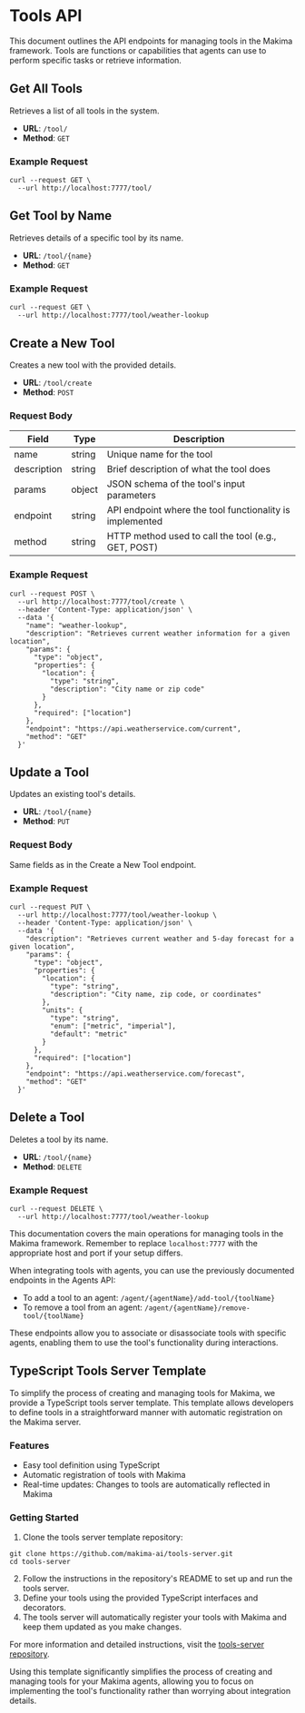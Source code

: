 # Tools API

This document outlines the API endpoints for managing tools in the Makima framework. Tools are functions or capabilities that agents can use to perform specific tasks or retrieve information.

## Get All Tools

Retrieves a list of all tools in the system.

- **URL**: `/tool/`
- **Method**: `GET`

### Example Request

```shellscript
curl --request GET \
  --url http://localhost:7777/tool/
```

## Get Tool by Name

Retrieves details of a specific tool by its name.

- **URL**: `/tool/{name}`
- **Method**: `GET`

### Example Request

```shellscript
curl --request GET \
  --url http://localhost:7777/tool/weather-lookup
```

## Create a New Tool

Creates a new tool with the provided details.

- **URL**: `/tool/create`
- **Method**: `POST`

### Request Body

| Field       | Type   | Description                                              |
| ----------- | ------ | -------------------------------------------------------- |
| name        | string | Unique name for the tool                                 |
| description | string | Brief description of what the tool does                  |
| params      | object | JSON schema of the tool's input parameters               |
| endpoint    | string | API endpoint where the tool functionality is implemented |
| method      | string | HTTP method used to call the tool (e.g., GET, POST)      |

### Example Request

```shellscript
curl --request POST \
  --url http://localhost:7777/tool/create \
  --header 'Content-Type: application/json' \
  --data '{
    "name": "weather-lookup",
    "description": "Retrieves current weather information for a given location",
    "params": {
      "type": "object",
      "properties": {
        "location": {
          "type": "string",
          "description": "City name or zip code"
        }
      },
      "required": ["location"]
    },
    "endpoint": "https://api.weatherservice.com/current",
    "method": "GET"
  }'
```

## Update a Tool

Updates an existing tool's details.

- **URL**: `/tool/{name}`
- **Method**: `PUT`

### Request Body

Same fields as in the Create a New Tool endpoint.

### Example Request

```shellscript
curl --request PUT \
  --url http://localhost:7777/tool/weather-lookup \
  --header 'Content-Type: application/json' \
  --data '{
    "description": "Retrieves current weather and 5-day forecast for a given location",
    "params": {
      "type": "object",
      "properties": {
        "location": {
          "type": "string",
          "description": "City name, zip code, or coordinates"
        },
        "units": {
          "type": "string",
          "enum": ["metric", "imperial"],
          "default": "metric"
        }
      },
      "required": ["location"]
    },
    "endpoint": "https://api.weatherservice.com/forecast",
    "method": "GET"
  }'
```

## Delete a Tool

Deletes a tool by its name.

- **URL**: `/tool/{name}`
- **Method**: `DELETE`

### Example Request

```shellscript
curl --request DELETE \
  --url http://localhost:7777/tool/weather-lookup
```

This documentation covers the main operations for managing tools in the Makima framework. Remember to replace `localhost:7777` with the appropriate host and port if your setup differs.

When integrating tools with agents, you can use the previously documented endpoints in the Agents API:

- To add a tool to an agent: `/agent/{agentName}/add-tool/{toolName}`
- To remove a tool from an agent: `/agent/{agentName}/remove-tool/{toolName}`

These endpoints allow you to associate or disassociate tools with specific agents, enabling them to use the tool's functionality during interactions.

## TypeScript Tools Server Template

To simplify the process of creating and managing tools for Makima, we provide a TypeScript tools server template. This template allows developers to define tools in a straightforward manner with automatic registration on the Makima server.

### Features

- Easy tool definition using TypeScript
- Automatic registration of tools with Makima
- Real-time updates: Changes to tools are automatically reflected in Makima

### Getting Started

1. Clone the tools server template repository:

```shellscript
git clone https://github.com/makima-ai/tools-server.git
cd tools-server
```

2. Follow the instructions in the repository's README to set up and run the tools server.
3. Define your tools using the provided TypeScript interfaces and decorators.
4. The tools server will automatically register your tools with Makima and keep them updated as you make changes.

For more information and detailed instructions, visit the [tools-server repository](https://github.com/makima-ai/tools-server).

Using this template significantly simplifies the process of creating and managing tools for your Makima agents, allowing you to focus on implementing the tool's functionality rather than worrying about integration details.
